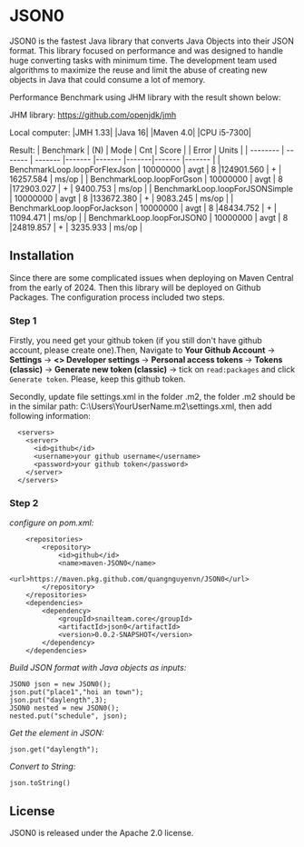 # JSON0

JSON0 is the fastest Java library that converts Java Objects into their JSON format. This library focused on performance and was designed to handle huge converting tasks with minimum time. The development team used algorithms to maximize the reuse and limit the abuse of creating new objects in Java that could consume a lot of memory.

Performance Benchmark using JHM library with the result shown below:

JHM library:
https://github.com/openjdk/jmh

Local computer:
|JMH 1.33|
|Java 16|
|Maven 4.0|
|CPU i5-7300|

Result:
| Benchmark    						| (N) 		|  Mode  	| Cnt 		| Score 		| 		| Error	 		|	 Units 	|
| -------- 							| ------- 	|  -------  |-------   	|------- 		|-------|------- 		|------- 	|
| BenchmarkLoop.loopForFlexJson		| 10000000 	|	avgt	|	8		|124901.560		|	+	|	16257.584	|	ms/op	|
| BenchmarkLoop.loopForGson 		| 10000000  |	avgt	|	8		|172903.027		|	+	|	9400.753	|	ms/op	|
| BenchmarkLoop.loopForJSONSimple   | 10000000  |	avgt	|	8		|133672.380		|	+	|	9083.245	|	ms/op	|
| BenchmarkLoop.loopForJackson   	| 10000000  |	avgt	|	8		|48434.752		|	+	|	11094.471	|	ms/op	|
| BenchmarkLoop.loopForJSON0  	| 10000000  |	avgt	|	8		|24819.857		|	+	|	3235.933	|	ms/op	|

## Installation

Since there are some complicated issues when deploying on Maven Central from the early of 2024. Then this library will be deployed on Github Packages. The configuration process included two steps.

### Step 1

Firstly, you need get your github token (if you still don't have github account, please create one).Then, Navigate to <strong>Your Github Account</strong> -> <strong>Settings</strong> -> <strong> <> Developer settings </strong> -> <strong> Personal access tokens </strong> -> <strong>Tokens (classic)</strong> -> <strong>Generate new token (classic)</strong> -> tick on `read:packages` and click `Generate token`. Please, keep this github token.

Secondly, update file settings.xml in the folder .m2, the folder .m2 should be in the similar path: C:\Users\YourUserName\.m2\settings.xml, then add following information:

```
  <servers>
    <server>
      <id>github</id>
      <username>your github username</username>
      <password>your github token</password>
    </server>
  </servers>

```

### Step 2
 *configure on pom.xml:*

```
	<repositories>
		<repository>
			<id>github</id>
			<name>maven-JSON0</name>
			<url>https://maven.pkg.github.com/quangnguyenvn/JSON0</url>
		</repository>
	</repositories>
	<dependencies>
		<dependency>
			<groupId>snailteam.core</groupId>
			<artifactId>json0</artifactId>
			<version>0.0.2-SNAPSHOT</version>
		</dependency>
	</dependencies>

```
*Build JSON format with Java objects as inputs:*

	JSON0 json = new JSON0();
	json.put("place1","hoi an town");
	json.put("daylength",3);
	JSON0 nested = new JSON0();
	nested.put("schedule", json);

*Get the element in JSON:*

    json.get("daylength");

*Convert to String:*

    json.toString()

## License

JSON0 is released under the Apache 2.0 license.

